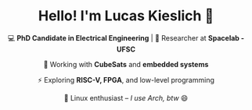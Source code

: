 <h1 align="center">Hello! I'm Lucas Kieslich 👋</h1>

<p align="center">
  💻 <strong>PhD Candidate in Electrical Engineering</strong> | 🚀 Researcher at <strong>Spacelab - UFSC</strong>  
</p>

<p align="center">
  📡 Working with <strong>CubeSats</strong> and <strong>embedded systems</strong>
<p align="center">  
  ⚡ Exploring <strong>RISC-V, FPGA</strong>, and low-level programming
<p align="center">  
  🐧 Linux enthusiast – <em>I use Arch, btw</em> 😄  
</p>

